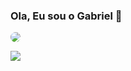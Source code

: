 ### Ola, Eu sou o Gabriel 👋
<a href="https://www.linkedin.com/in/gabriel-amaral-4aaa89215/"><img style="border-radius: 10px;" src="https://img.shields.io/badge/LinkedIn-0077B5?style=for-the-badge&logo=linkedin&logoColor=white"/></a>

<p><img src="https://github-readme-stats.vercel.app/api/top-langs/?username=Gabriel7576&theme=blue-green"/></p>
